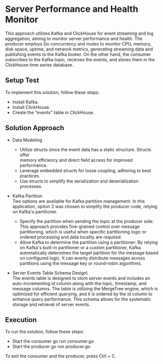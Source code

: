 # Server Performance and Health Monitor
This approach utilizes Kafka and ClickHouse for event streaming and log aggregation, aiming to monitor server performance and health. The producer employs Go concurrency and mutex to monitor CPU, memory, disk space, uptime, and network metrics, generating streaming data and publishing events to the Kafka broker. On the other hand, the consumer subscribes to the Kafka topic, receives the events, and stores them in the ClickHouse time series database.

## Setup Test
To implement this solution, follow these steps:
- Install Kafka.
- Install ClickHouse.
- Create the "events" table in ClickHouse.

## Solution Approach
- Data Modeling
  - Utilize structs since the event data has a static structure. Structs offer   
    memory efficiency and direct field access for improved performance.
  - Leverage embedded structs for loose coupling, adhering to best practices.
  - Use structs to simplify the serialization and deserialization processes.

- Kafka Partition\
  Two options are available for Kafka partition management. In this application, option 2 was chosen to simplify the producer code, relying on Kafka's partitioner.
  - Specify the partition when sending the topic at the producer side:
     This approach provides fine-grained control over message partitioning, which is useful when specific partitioning logic or ordered processing and data locality are required.
  - Allow Kafka to determine the partition using a partitioner:
     By relying on Kafka's built-in partitioner or a custom partitioner, Kafka automatically determines the target partition for the message based on configured logic. It can evenly distribute messages across partitions using the message key or round-robin algorithms.

- Server Events Table Schema Design\  
  The events table is designed to store server events and includes an auto-incrementing id column along with the topic, timestamp, and message columns. The table is utilizing the MergeTree engine, which is optimized for efficient querying, and it is ordered by the id column to enhance query performance. This schema allows for the systematic storage and retrieval of server events.
   
## Execution
To run the solution, follow these steps:
- Start the consumer 
  go run consumer.go
- Start the producer
  go run producer.go

To exit the consumer and the producer, press Ctrl + C.

